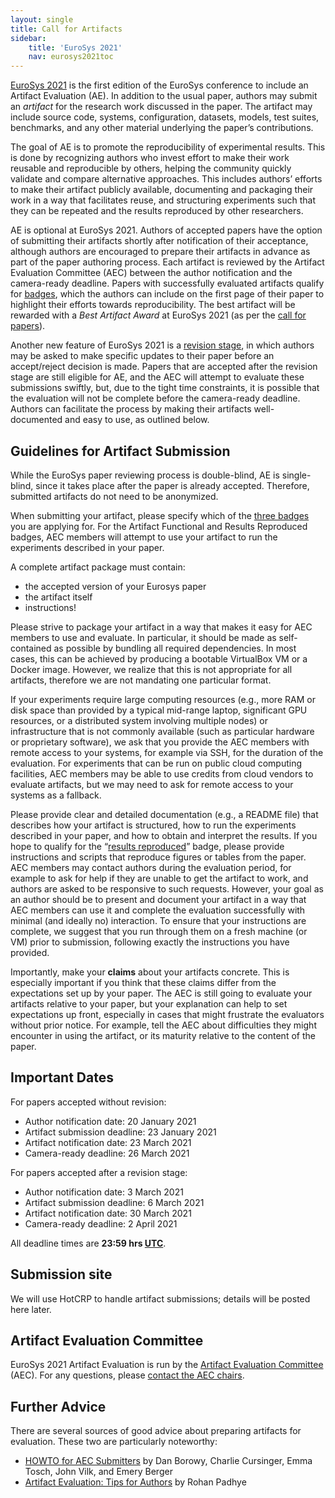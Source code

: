 ```yaml
---
layout: single
title: Call for Artifacts
sidebar:
    title: 'EuroSys 2021'
    nav: eurosys2021toc
---
```


[EuroSys 2021](https://2021.eurosys.org/) is the first edition of the EuroSys conference to include an Artifact Evaluation (AE).
In addition to the usual paper, authors may submit an *artifact* for the research work discussed in the paper.
The artifact may include source code, systems, configuration, datasets, models, test suites, benchmarks, and any other material underlying the paper’s contributions.

The goal of AE is to promote the reproducibility of experimental results.
This is done by recognizing authors who invest effort to make their work reusable and reproducible by others, helping the community quickly validate and compare alternative approaches.
This includes authors’ efforts to make their artifact publicly available, documenting and packaging their work in a way that facilitates reuse, and structuring experiments such that they can be repeated and the results reproduced by other researchers.

AE is optional at EuroSys 2021.
Authors of accepted papers have the option of submitting their artifacts shortly after notification of their acceptance, although authors are encouraged to prepare their artifacts in advance as part of the paper authoring process.
Each artifact is reviewed by the Artifact Evaluation Committee (AEC) between the author notification and the camera-ready deadline.
Papers with successfully evaluated artifacts qualify for [badges](badges.html), which the authors can include on the first page of their paper to highlight their efforts towards reproducibility.
The best artifact will be rewarded with a *Best Artifact Award* at EuroSys 2021 (as per the [call for papers](https://2021.eurosys.org/cfp.html#new-eurosys)).

Another new feature of EuroSys 2021 is a [revision stage](https://2021.eurosys.org/cfp.html#new-eurosys), in which authors may be asked to make specific updates to their paper before an accept/reject decision is made.
Papers that are accepted after the revision stage are still eligible for AE, and the AEC will attempt to evaluate these submissions swiftly, but, due to the tight time constraints, it is possible that the evaluation will not be complete before the camera-ready deadline.
Authors can facilitate the process by making their artifacts well-documented and easy to use, as outlined below.

Guidelines for Artifact Submission
----------------------------------

While the EuroSys paper reviewing process is double-blind, AE is single-blind, since it takes place after the paper is already accepted.
Therefore, submitted artifacts do not need to be anonymized.

When submitting your artifact, please specify which of the [three badges](badges.html) you are applying for.
For the Artifact Functional and Results Reproduced badges, AEC members will attempt to use your artifact to run the experiments described in your paper.

A complete artifact package must contain:

- the accepted version of your Eurosys paper
- the artifact itself
- instructions!

Please strive to package your artifact in a way that makes it easy for AEC members to use and evaluate.
In particular, it should be made as self-contained as possible by bundling all required dependencies.
In most cases, this can be achieved by producing a bootable VirtualBox VM or a Docker image.
However, we realize that this is not appropriate for all artifacts, therefore we are not mandating one particular format.

If your experiments require large computing resources (e.g., more RAM or disk space than provided by a typical mid-range laptop, significant GPU resources, or a distributed system involving multiple nodes) or infrastructure that is not commonly available (such as particular hardware or proprietary software), we ask that you provide the AEC members with remote access to your systems, for example via SSH, for the duration of the evaluation.
For experiments that can be run on public cloud computing facilities, AEC members may be able to use credits from cloud vendors to evaluate artifacts, but we may need to ask for remote access to your systems as a fallback.

Please provide clear and detailed documentation (e.g., a README file) that describes how your artifact is structured, how to run the experiments described in your paper, and how to obtain and interpret the results.
If you hope to qualify for the “[results reproduced](badges.html)” badge, please provide instructions and scripts that reproduce figures or tables from the paper.
AEC members may contact authors during the evaluation period, for example to ask for help if they are unable to get the artifact to work, and authors are asked to be responsive to such requests.
However, your goal as an author should be to present and document your artifact in a way that AEC members can use it and complete the evaluation successfully with minimal (and ideally no) interaction.
To ensure that your instructions are complete, we suggest that you run through them on a fresh machine (or VM) prior to submission, following exactly the instructions you have provided.

Importantly, make your **claims** about your artifacts concrete.  This is
especially important if you think that these claims differ from the
expectations set up by your paper.  The AEC is still going to evaluate your
artifacts relative to your paper, but your explanation can help to set
expectations up front, especially in cases that might frustrate the evaluators
without prior notice.  For example, tell the AEC about difficulties they might
encounter in using the artifact, or its maturity relative to the content of the
paper.

Important Dates
---------------

For papers accepted without revision:

* Author notification date: 20 January 2021
* Artifact submission deadline: 23 January 2021
* Artifact notification date: 23 March 2021
* Camera-ready deadline: 26 March 2021

For papers accepted after a revision stage:

* Author notification date: 3 March 2021
* Artifact submission deadline: 6 March 2021
* Artifact notification date: 30 March 2021
* Camera-ready deadline: 2 April 2021

All deadline times are **23:59 hrs [UTC](https://www.timeanddate.com/worldclock/timezone/utc)**.

Submission site
---------------

We will use HotCRP to handle artifact submissions; details will be posted here later.

Artifact Evaluation Committee
-----------------------------

EuroSys 2021 Artifact Evaluation is run by the [Artifact Evaluation Committee](committee.html) (AEC).
For any questions, please [contact the AEC chairs](mailto:aec-2021@eurosys.org).

Further Advice
--------------

There are several sources of good advice about preparing artifacts for
evaluation.  These two are particularly noteworthy:

* [HOWTO for AEC
  Submitters](https://docs.google.com/document/d/1pqzPtLVIvwLwJsZwCb2r7yzWMaifudHe1Xvn42T4CcA/edit)
  by Dan Borowy, Charlie Cursinger, Emma Tosch, John Vilk, and Emery Berger
* [Artifact Evaluation: Tips for Authors](https://blog.padhye.org/Artifact-Evaluation-Tips-for-Authors/) by Rohan Padhye
